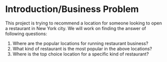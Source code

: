 # Introduction/Business Problem
This project is trying to recommend a location for someone looking to open a restaurant in New York city.
We will work on finding the answer of following questions:
1. Where are the popular locations for running restaurant business?
2. What kind of restaurant is the most popular in the above locations?
3. Where is the top choice location for a specific kind of restaurant?
